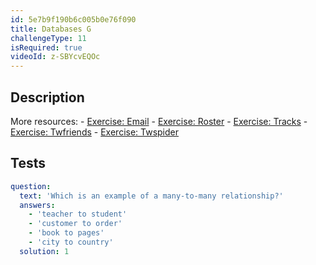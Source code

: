 ```yaml
---
id: 5e7b9f190b6c005b0e76f090
title: Databases G
challengeType: 11
isRequired: true
videoId: z-SBYcvEQOc
---
```


## Description
<section id='description'>
More resources:
- <a href="https://www.youtube.com/watch?v=uQ3Qv1z_Vao" target='_blank'>Exercise: Email</a>
- <a href="https://www.youtube.com/watch?v=qEkUEAz8j3o" target='_blank'>Exercise: Roster</a>
- <a href="https://www.youtube.com/watch?v=I-E7avcPeSE" target='_blank'>Exercise: Tracks</a>
- <a href="https://www.youtube.com/watch?v=RZRAoBFIH6A" target='_blank'>Exercise: Twfriends</a>
- <a href="https://www.youtube.com/watch?v=xBaJddvJL4A" target='_blank'>Exercise: Twspider</a>
</section>

## Tests
<section id='tests'>

```yml
question:
  text: 'Which is an example of a many-to-many relationship?'
  answers:
    - 'teacher to student'
    - 'customer to order'
    - 'book to pages'
    - 'city to country'
  solution: 1
```

</section>

